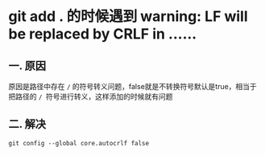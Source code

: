 # git add . 的时候遇到 warning: LF will be replaced by CRLF in ......

## 一. 原因
原因是路径中存在 `/` 的符号转义问题，false就是不转换符号默认是true，相当于把路径的 `/ `符号进行转义，这样添加的时候就有问题

## 二. 解决
```shell
git config --global core.autocrlf false
```







<ad/>
<comment/>